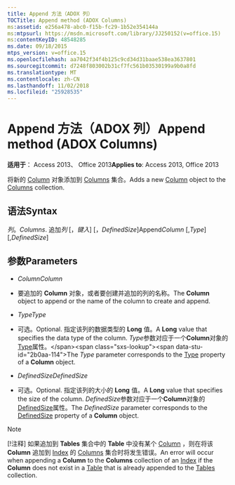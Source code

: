 ```yaml
---
title: Append 方法（ADOX 列）
TOCTitle: Append method (ADOX Columns)
ms:assetid: e256a478-abc0-f15b-fc29-1b52e354144a
ms:mtpsurl: https://msdn.microsoft.com/library/JJ250152(v=office.15)
ms:contentKeyID: 48548285
ms.date: 09/18/2015
mtps_version: v=office.15
ms.openlocfilehash: aa7042f34f4b125c9cd34d31baae538ea3637801
ms.sourcegitcommit: d7248f803002b31cf7fc561b03530199a9b0a8fd
ms.translationtype: MT
ms.contentlocale: zh-CN
ms.lasthandoff: 11/02/2018
ms.locfileid: "25928535"
---
```

# <a name="append-method-adox-columns"></a><span data-ttu-id="2b0aa-102">Append 方法（ADOX 列）</span><span class="sxs-lookup"><span data-stu-id="2b0aa-102">Append method (ADOX Columns)</span></span>


<span data-ttu-id="2b0aa-103">**适用于**： Access 2013、 Office 2013</span><span class="sxs-lookup"><span data-stu-id="2b0aa-103">**Applies to**: Access 2013, Office 2013</span></span>

<span data-ttu-id="2b0aa-104">将新的 [Column](column-object-adox.md) 对象添加到 [Columns](columns-collection-adox.md) 集合。</span><span class="sxs-lookup"><span data-stu-id="2b0aa-104">Adds a new [Column](column-object-adox.md) object to the [Columns](columns-collection-adox.md) collection.</span></span>

## <a name="syntax"></a><span data-ttu-id="2b0aa-105">语法</span><span class="sxs-lookup"><span data-stu-id="2b0aa-105">Syntax</span></span>

<span data-ttu-id="2b0aa-106">*列*。</span><span class="sxs-lookup"><span data-stu-id="2b0aa-106">*Columns*.</span></span> <span data-ttu-id="2b0aa-107">追加*列* \[，*键入*\] \[，*DefinedSize*\]</span><span class="sxs-lookup"><span data-stu-id="2b0aa-107">Append*Column* \[,*Type*\] \[,*DefinedSize*\]</span></span>

## <a name="parameters"></a><span data-ttu-id="2b0aa-108">参数</span><span class="sxs-lookup"><span data-stu-id="2b0aa-108">Parameters</span></span>

  - <span data-ttu-id="2b0aa-109">*Column*</span><span class="sxs-lookup"><span data-stu-id="2b0aa-109">*Column*</span></span>

  - <span data-ttu-id="2b0aa-110">要追加的 **Column** 对象，或者要创建并追加的列的名称。</span><span class="sxs-lookup"><span data-stu-id="2b0aa-110">The **Column** object to append or the name of the column to create and append.</span></span>

  - <span data-ttu-id="2b0aa-111">*Type*</span><span class="sxs-lookup"><span data-stu-id="2b0aa-111">*Type*</span></span>

  - <span data-ttu-id="2b0aa-112">可选。</span><span class="sxs-lookup"><span data-stu-id="2b0aa-112">Optional.</span></span> <span data-ttu-id="2b0aa-113">指定该列的数据类型的 **Long** 值。</span><span class="sxs-lookup"><span data-stu-id="2b0aa-113">A **Long** value that specifies the data type of the column.</span></span> <span data-ttu-id="2b0aa-114">*Type*参数对应于一个**Column**对象的[Type](https://msdn.microsoft.com/library/jj249169\(v=office.15\))属性。</span><span class="sxs-lookup"><span data-stu-id="2b0aa-114">The *Type* parameter corresponds to the [Type](https://msdn.microsoft.com/library/jj249169\(v=office.15\)) property of a **Column** object.</span></span>

  - <span data-ttu-id="2b0aa-115">*DefinedSize*</span><span class="sxs-lookup"><span data-stu-id="2b0aa-115">*DefinedSize*</span></span>

  - <span data-ttu-id="2b0aa-116">可选。</span><span class="sxs-lookup"><span data-stu-id="2b0aa-116">Optional.</span></span> <span data-ttu-id="2b0aa-117">指定该列的大小的 **Long** 值。</span><span class="sxs-lookup"><span data-stu-id="2b0aa-117">A **Long** value that specifies the size of the column.</span></span> <span data-ttu-id="2b0aa-118">*DefinedSize*参数对应于一个**Column**对象的[DefinedSize](definedsize-property-adox.md)属性。</span><span class="sxs-lookup"><span data-stu-id="2b0aa-118">The *DefinedSize* parameter corresponds to the [DefinedSize](definedsize-property-adox.md) property of a **Column** object.</span></span>


> [!NOTE]
> <span data-ttu-id="2b0aa-119">[!注释] 如果追加到 **Tables** 集合中的 **Table** 中没有某个 [Column](index-object-adox.md) ，则在将该 **Column** 追加到 [Index](table-object-adox.md) 的 [Columns](tables-collection-adox.md) 集合时将发生错误。</span><span class="sxs-lookup"><span data-stu-id="2b0aa-119">An error will occur when appending a **Column** to the **Columns** collection of an [Index](index-object-adox.md) if the **Column** does not exist in a [Table](table-object-adox.md) that is already appended to the [Tables](tables-collection-adox.md) collection.</span></span>


